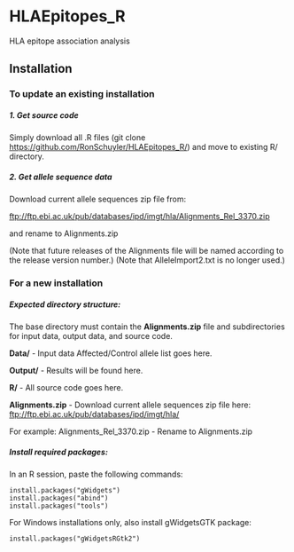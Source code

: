 # HLAEpitopes_R
HLA epitope association analysis


## Installation


### To update an existing installation

##### 1. Get source code
Simply download all .R files (git clone https://github.com/RonSchuyler/HLAEpitopes_R/) and move to existing R/ directory.

##### 2. Get allele sequence data
Download current allele sequences zip file from: 

ftp://ftp.ebi.ac.uk/pub/databases/ipd/imgt/hla/Alignments_Rel_3370.zip

and rename to Alignments.zip

(Note that future releases of the Alignments file will be named according to the release version number.) 
(Note that AlleleImport2.txt is no longer used.)



### For a new installation

##### Expected directory structure:

The base directory must contain the __Alignments.zip__ file and subdirectories for input data, output data, and source code.

__Data/__ - Input data Affected/Control allele list goes here.

__Output/__ - Results will be found here.

__R/__ - All source code goes here.

__Alignments.zip__ - Download current allele sequences zip file here: 
ftp://ftp.ebi.ac.uk/pub/databases/ipd/imgt/hla/

For example: Alignments_Rel_3370.zip  - Rename to Alignments.zip



##### Install required packages:
In an R session, paste the following commands:
```
install.packages("gWidgets")
install.packages("abind")
install.packages("tools")

```

For Windows installations only, also install gWidgetsGTK package:
```
install.packages("gWidgetsRGtk2")
```



